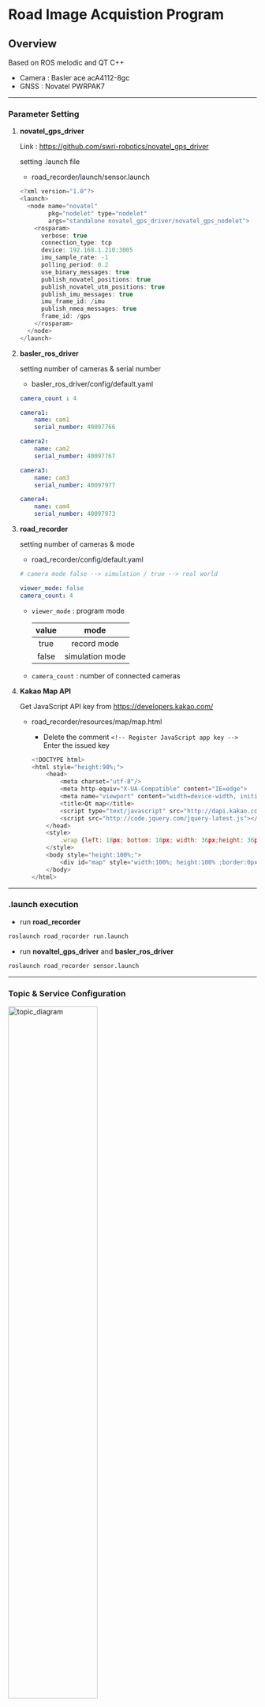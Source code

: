 Road Image Acquistion Program
===============

Overview
--------

Based on ROS melodic and QT C++

- Camera : Basler ace acA4112-8gc 
- GNSS :  Novatel PWRPAK7

--------

### Parameter Setting

1. **novatel_gps_driver**

   Link : <https://github.com/swri-robotics/novatel_gps_driver>

   setting .launch file

   - road_recorder/launch/sensor.launch 

   ```java
   <?xml version="1.0"?>
   <launch>
     <node name="novatel"
           pkg="nodelet" type="nodelet"
           args="standalone novatel_gps_driver/novatel_gps_nodelet">
       <rosparam>
         verbose: true
         connection_type: tcp
         device: 192.168.1.210:3005
         imu_sample_rate: -1
         polling_period: 0.2
         use_binary_messages: true
         publish_novatel_positions: true
         publish_novatel_utm_positions: true
         publish_imu_messages: true
         imu_frame_id: /imu
         publish_nmea_messages: true
         frame_id: /gps
       </rosparam>
     </node>
   </launch>
   ```

2. **basler_ros_driver**

   setting number of cameras & serial number 

   - basler_ros_driver/config/default.yaml 

   ```yaml
   camera_count : 4
   
   camera1:
       name: cam1
       serial_number: 40097766
   
   camera2:
       name: cam2
       serial_number: 40097767
   
   camera3:
       name: cam3
       serial_number: 40097977
   
   camera4:
       name: cam4
       serial_number: 40097973
   ```

3. **road_recorder**

   setting number of cameras & mode 

   - road_recorder/config/default.yaml 

   ```yaml
   # camera mode false --> simulation / true --> real world
   
   viewer_mode: false
   camera_count: 4
   ```

      - `viewer_mode` : program mode     

        | value |      mode       |
        | :---: | :-------------: |
        | true  |   record mode   |
        | false | simulation mode |

     - `camera_count` : number of connected cameras

4. **Kakao Map API**

   Get JavaScript API key from https://developers.kakao.com/ 

   - road_recorder/resources/map/map.html

     - Delete the comment `<!-- Register JavaScript app key -->` Enter the issued key

     ```javascript
     <!DOCTYPE html>
     <html style="height:98%;">
         <head>
             <meta charset="utf-8"/>
             <meta http-equiv="X-UA-Compatible" content="IE=edge">
             <meta name="viewport" content="width=device-width, initial-scale=1.0, maximum-scale=1.0, minimum-scale=1.0, user-scalable=no">
             <title>Qt map</title>
             <script type="text/javascript" src="http://dapi.kakao.com/v2/maps/sdk.js?appkey=<!-- Register JavaScript app key -->&callback"></script>
             <script src="http://code.jquery.com/jquery-latest.js"></script>
         </head>
         <style>
             .wrap {left: 18px; bottom: 18px; width: 36px;height: 36px;}
         </style>
         <body style="height:100%;">
             <div id="map" style="width:100%; height:100% ;border:0px solid black;"></div>
         </body>
     </html>
     ```


--------

### .launch execution

- run **road_recorder**

```bash
roslaunch road_rocorder run.launch
```

- run **novaltel_gps_driver** and **basler_ros_driver**

```bash
roslaunch road_recorder sensor.launch
```

--------

### Topic & Service Configuration

   <img src="./README_IMG/topic_diagram.png" alt="topic_diagram" width="60%" height="60%"/>

|     Node Name      |      Topic & Service      |          Description           |
| :----------------: | :-----------------------: | :----------------------------: |
| basler-ros-driver  |    Camera info (Topic)    |    camera information data     |
| basler-ros-driver  |     Raw Image (Topic)     |       camera image data        |
|   road_recorder    |    Camera info (Topic)    |       camera image data        |
|   road_recorder    | Image Directory (Service) | Specify .bmp file storage path |
|   road_recorder    |  Bag Directory (Service)  | Specify .bag file storage path |
|   road_recorder    |  Start & Stop (Service)   |   bag recorder start & stop    |
| novatel-gps-driver |      bestpos (Topic)      | Latitude, Longitude, Accuracy  |
| novatel-gps-driver |      bestutm (Topic)      | UTM Coordinate System x, y, z  |
| novatel-gps-driver |      Inspva (Topic)       |        Roll, Pitch, Yaw        |

--------

  ### GUI 구성

   <img src="./README_IMG/UI_configuration.png" alt="UI_configuration" width="85%" height="85%"/>

 - **Map View**

   Display map based on KaKao Map API / Display interpolated coordiates and current location on map

 - **Camera View**

   Display camera image

 - **Fucntion View**

   Setting camera's recording and stopping and file storage location / Select the recording condition (distance, time) and its value

    - **Record**

      - Click record button to start recording

      - Click shot button to record point at which it was pressed is taken

      - Select button group to choose mode

        |   Mode   |       Discription       |
        | :------: | :---------------------: |
        |   Time   |   Record base on time   |
        | Distance | Record base on distance |

         <img src="./README_IMG/record_view.png" alt="record_view" width="50%" height="50%"/>

    - **Directory** 

      - Specify name and path of folder(bag, csv, image) to be saved
         <img src="./README_IMG/file_view.png" alt="file_view" width="50%" height="50%"/>

 - **GNSS View**

   Display coordiate data and status received from GNSS PWRPAK7 
